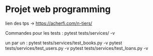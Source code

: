 
# Projet web programming

lien des tps -> https://acherfi.com/n-tiers/

Commandes pour les tests :
pytest tests/services/ -v

un par un :
pytest tests/services/test_books.py -v
pytest tests/services/test_users.py -v
pytest tests/services/test_loans.py -v